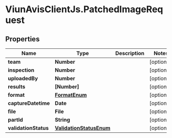 # ViunAvisClientJs.PatchedImageRequest

## Properties

| Name                 | Type                                                | Description | Notes      |
| -------------------- | --------------------------------------------------- | ----------- | ---------- |
| **team**             | **Number**                                          |             | [optional] |
| **inspection**       | **Number**                                          |             | [optional] |
| **uploadedBy**       | **Number**                                          |             | [optional] |
| **results**          | **[Number]**                                        |             | [optional] |
| **format**           | [**FormatEnum**](FormatEnum.md)                     |             | [optional] |
| **captureDatetime**  | **Date**                                            |             | [optional] |
| **file**             | **File**                                            |             | [optional] |
| **partId**           | **String**                                          |             | [optional] |
| **validationStatus** | [**ValidationStatusEnum**](ValidationStatusEnum.md) |             | [optional] |
